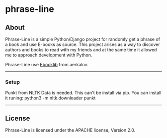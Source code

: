 # phrase-line

## About
Phrase-Line is a simple Python/Django project for randomly get a phrase of a book and use E-books as source.
This project arises as a way to discover authors and books to read with my friends and at the same time it allowed me to approach development with Python.

Phrase-Line use [Ebooklib](https://github.com/aerkalov/ebooklib) from aerkalov.

___
### Setup
Punkt from NLTK Data is needed. This can't be install via pip.
You can install it runing: python3 -m nltk.downloader punkt

___
## License
Phrase-Line is licensed under the APACHE license, Version 2.0.
